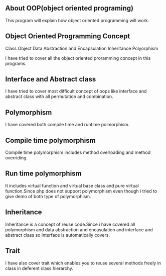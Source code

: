 ## About OOP(object oriented programing)

This program will explain how object oriented programming will work.


## Object Oriented Programming Concept

Class
Object
Data Abstraction and Encapsulation
Inheritance
Polyorphism

I have tried to cover all the object oriented proramming concept in this programs.

## Interface and Abstract class

I have tried to cover most difficult concept of oops like interface and abstract class with all permutation and combination.

## Polymorphism

I have covered both compile time and runtime polmorphism. 

## Compile time polymorphism

Compile time polymorphism includes method overloading and method overriding.

## Run time polymorphism

It includes virtual function and virtual base class and pure virtual function.Since php does not support polymorphism even though i tried to give demo of both type of polymorphism. 

## Inheritance

Inheritance is a concept of reuse code.Since i have covered all polymorphism and data abstraction and encasulation and interface and abstract class so interface is automatically covers.

## Trait

I have also cover trait which enables you to reuse several methods freely in class in deferent class hierarchy.
